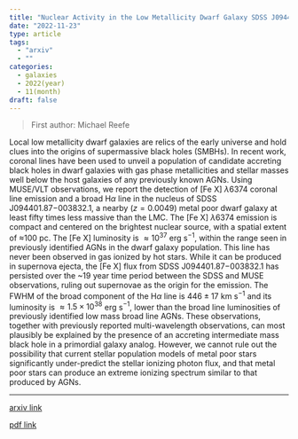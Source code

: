 ```yaml
---
title: "Nuclear Activity in the Low Metallicity Dwarf Galaxy SDSS J0944-0038: A Glimpse into the Primordial Universe"
date: "2022-11-23"
type: article
tags:
  - "arxiv"
  - ""
categories:
  - galaxies
  - 2022(year)
  - 11(month)
draft: false
---
```


> First author: Michael Reefe

 Local low metallicity dwarf galaxies are relics of the early universe and
hold clues into the origins of supermassive black holes (SMBHs). In recent
work, coronal lines have been used to unveil a population of candidate
accreting black holes in dwarf galaxies with gas phase metallicities and
stellar masses well below the host galaxies of any previously known AGNs. Using
MUSE/VLT observations, we report the detection of [Fe X] $\lambda$6374 coronal
line emission and a broad H$\alpha$ line in the nucleus of SDSS
J094401.87$-$003832.1, a nearby ($z=0.0049$) metal poor dwarf galaxy at least
fifty times less massive than the LMC. The [Fe X] $\lambda$6374 emission is
compact and centered on the brightest nuclear source, with a spatial extent of
$\approx$100 pc. The [Fe X] luminosity is $\approx 10^{37}$ erg s$^{-1}$,
within the range seen in previously identified AGNs in the dwarf galaxy
population. This line has never been observed in gas ionized by hot stars.
While it can be produced in supernova ejecta, the [Fe X] flux from SDSS
J094401.87$-$003832.1 has persisted over the ~19 year time period between the
SDSS and MUSE observations, ruling out supernovae as the origin for the
emission. The FWHM of the broad component of the H$\alpha$ line is $446 \pm 17$
km s$^{-1}$ and its luminosity is $\approx 1.5\times10^{38}$ erg s$^{-1}$,
lower than the broad line luminosities of previously identified low mass broad
line AGNs. These observations, together with previously reported
multi-wavelength observations, can most plausibly be explained by the presence
of an accreting intermediate mass black hole in a primordial galaxy analog.
However, we cannot rule out the possibility that current stellar population
models of metal poor stars significantly under-predict the stellar ionizing
photon flux, and that metal poor stars can produce an extreme ionizing spectrum
similar to that produced by AGNs.

---
[arxiv link](http://arxiv.org/abs/2211.13179v1)

[pdf link](http://arxiv.org/pdf/2211.13179v1)